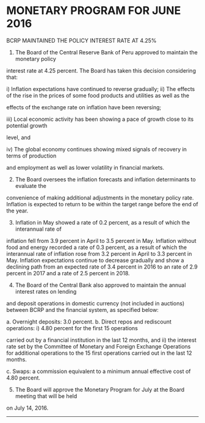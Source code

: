 # MONETARY PROGRAM FOR JUNE 2016
 BCRP MAINTAINED THE POLICY INTEREST RATE AT 4.25%

1. The Board of the Central Reserve Bank of Peru approved to maintain the monetary policy

interest rate at 4.25 percent. The Board has taken this decision considering that:

i) Inflation expectations have continued to reverse gradually;
ii) The effects of the rise in the prices of some food products and utilities as well as the

effects of the exchange rate on inflation have been reversing;

iii) Local economic activity has been showing a pace of growth close to its potential growth

level, and

iv) The global economy continues showing mixed signals of recovery in terms of production

and employment as well as lower volatility in financial markets.

2. The Board oversees the inflation forecasts and inflation determinants to evaluate the

convenience of making additional adjustments in the monetary policy rate. Inflation is
expected to return to be within the target range before the end of the year.

3. Inflation in May showed a rate of 0.2 percent, as a result of which the interannual rate of

inflation fell from 3.9 percent in April to 3.5 percent in May. Inflation without food and energy
recorded a rate of 0.3 percent, as a result of which the interannual rate of inflation rose from
3.2 percent in April to 3.3 percent in May. Inflation expectations continue to decrease
gradually and show a declining path from an expected rate of 3.4 percent in 2016 to an rate
of 2.9 percent in 2017 and a rate of 2.5 percent in 2018.

4. The Board of the Central Bank also approved to maintain the annual interest rates on lending

and deposit operations in domestic currency (not included in auctions) between BCRP and
the financial system, as specified below:

a. Overnight deposits: 3.0 percent.
b. Direct repos and rediscount operations: i) 4.80 percent for the first 15 operations

carried out by a financial institution in the last 12 months, and ii) the interest rate set
by the Committee of Monetary and Foreign Exchange Operations for additional
operations to the 15 first operations carried out in the last 12 months.

c. Swaps: a commission equivalent to a minimum annual effective cost of 4.80 percent.

5. The Board will approve the Monetary Program for July at the Board meeting that will be held

on July 14, 2016.


-----

